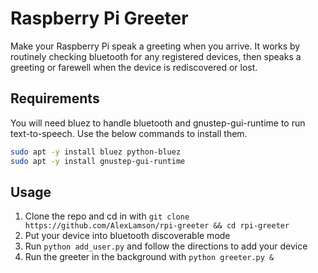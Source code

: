 # Raspberry Pi Greeter
Make your Raspberry Pi speak a greeting when you arrive.
It works by routinely checking bluetooth for any registered devices, then speaks a greeting or farewell when the device is rediscovered or lost.

## Requirements
You will need bluez to handle bluetooth and gnustep-gui-runtime to run text-to-speech.
Use the below commands to install them.

```bash
sudo apt -y install bluez python-bluez
sudo apt -y install gnustep-gui-runtime
```

## Usage
1. Clone the repo and cd in with `git clone https://github.com/AlexLamson/rpi-greeter && cd rpi-greeter`
2. Put your device into bluetooth discoverable mode
3. Run `python add_user.py` and follow the directions to add your device
4. Run the greeter in the background with `python greeter.py &`
